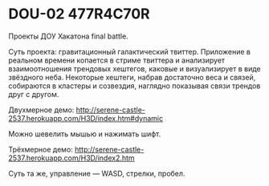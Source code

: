 DOU-02 477R4C70R
==========

Проекты ДОУ Хакатона final battle.

Суть проекта: гравитационный галактический твиттер. Приложение в реальном времени копается в стриме твиттера и анализирует взаимоотношения трендовых хештегов, каковые и визуализирует в виде звёздного неба. Некоторые хештеги, набрав достаточно веса и связей, собираются в кластеры и созвездия, наглядно показывая связи трендов друг с другом.

Двухмерное демо: http://serene-castle-2537.herokuapp.com/H3D/index.htm#dynamic

Можно шевелить мышью и нажимать шифт.

Трёхмерное демо: http://serene-castle-2537.herokuapp.com/H3D/index2.htm

Суть та же, управление — WASD, стрелки, пробел.